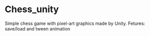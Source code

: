 # Chess_unity
Simple chess game with pixel-art graphics made by Unity.  Fetures: save/load and tween animation
